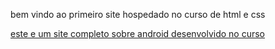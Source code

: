 bem vindo ao primeiro site hospedado no curso de html e css


<a href="android.html">este e um site completo sobre android desenvolvido no curso</a>
